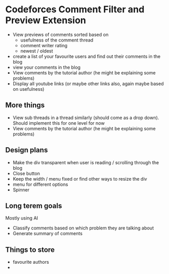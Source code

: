 # Codeforces Comment Filter and Preview Extension



- View previews of comments sorted based on 
  * usefulness of the comment thread
  * comment writer rating
  * newest / oldest
- create a list of your favourite users and find out their comments in the blog
- view your comments in the blog
- View comments by the tutorial author (he might be explaining some problems)
- Display all youtube links (or maybe other links also, again maybe based on usefulness)


## More things

- View sub threads in a thread similarly (should come as a drop down). Should implement this for one level for now
- View comments by the tutorial author (he might be explaining some problems)

## Design plans

- Make the div transparent when user is reading / scrolling through the blog
- Close button
- Keep the width / menu fixed or find other ways to resize the div
- menu for different options
- Spinner

## Long terem goals

Mostly using AI

- Classify comments based on which problem they are talking about
- Generate summary of comments



## Things to store

- favourite authors
- 